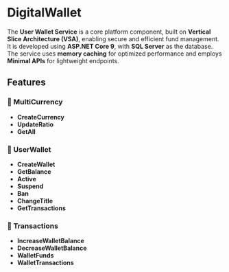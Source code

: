 # DigitalWallet

The **User Wallet Service** is a core platform component, built on **Vertical Slice Architecture (VSA)**, enabling secure and efficient fund management.  
It is developed using **ASP.NET Core 9**, with **SQL Server** as the database. The service uses **memory caching** for optimized performance and employs **Minimal APIs** for lightweight endpoints.

## Features

### 🔹 MultiCurrency
- **CreateCurrency** 
- **UpdateRatio** 
- **GetAll** 

### 🔹 UserWallet
- **CreateWallet** 
- **GetBalance** 
- **Active** 
- **Suspend**
- **Ban**
- **ChangeTitle**
- **GetTransactions**

### 🔹 Transactions
- **IncreaseWalletBalance** 
- **DecreaseWalletBalance**
- **WalletFunds** 
- **WalletTransactions**
